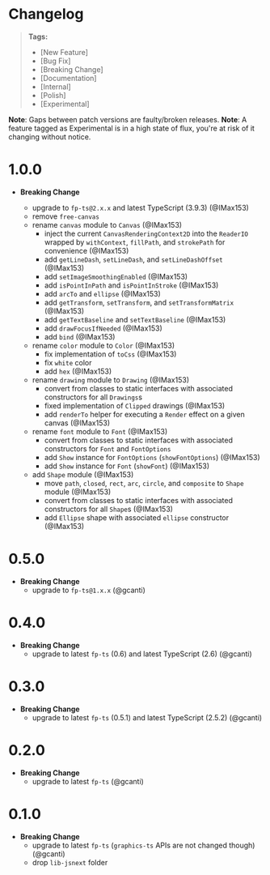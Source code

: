 # Changelog

> **Tags:**
>
> - [New Feature]
> - [Bug Fix]
> - [Breaking Change]
> - [Documentation]
> - [Internal]
> - [Polish]
> - [Experimental]

**Note**: Gaps between patch versions are faulty/broken releases. **Note**: A feature tagged as Experimental is in a
high state of flux, you're at risk of it changing without notice.

# 1.0.0

- **Breaking Change**

  - upgrade to `fp-ts@2.x.x` and latest TypeScript (3.9.3) (@IMax153)
  - remove `free-canvas`
  - rename `canvas` module to `Canvas` (@IMax153)
    - inject the current `CanvasRenderingContext2D` into the `ReaderIO` wrapped by `withContext`, `fillPath`, and `strokePath` for convenience (@IMax153)
    - add `getLineDash`, `setLineDash`, and `setLineDashOffset` (@IMax153)
    - add `setImageSmoothingEnabled` (@IMax153)
    - add `isPointInPath` and `isPointInStroke` (@IMax153)
    - add `arcTo` and `ellipse` (@IMax153)
    - add `getTransform`, `setTransform`, and `setTransformMatrix` (@IMax153)
    - add `getTextBaseline` and `setTextBaseline` (@IMax153)
    - add `drawFocusIfNeeded` (@IMax153)
    - add `bind` (@IMax153)
  - rename `color` module to `Color` (@IMax153)
    - fix implementation of `toCss` (@IMax153)
    - fix `white` color
    - add `hex` (@IMax153)
  - rename `drawing` module to `Drawing` (@IMax153)
    - convert from classes to static interfaces with associated constructors for all `Drawings`s
    - fixed implementation of `Clipped` drawings (@IMax153)
    - add `renderTo` helper for executing a `Render` effect on a given canvas (@IMax153)
  - rename `font` module to `Font` (@IMax153)
    - convert from classes to static interfaces with associated constructors for `Font` and `FontOptions`
    - add `Show` instance for `FontOptions` (`showFontOptions`) (@IMax153)
    - add `Show` instance for `Font` (`showFont`) (@IMax153)
  - add `Shape` module (@IMax153)
    - move `path`, `closed`, `rect`, `arc`, `circle`, and `composite` to `Shape` module (@IMax153)
    - convert from classes to static interfaces with associated constructors for all `Shape`s (@IMax153)
    - add `Ellipse` shape with associated `ellipse` constructor (@IMax153)

# 0.5.0

- **Breaking Change**
  - upgrade to `fp-ts@1.x.x` (@gcanti)

# 0.4.0

- **Breaking Change**
  - upgrade to latest `fp-ts` (0.6) and latest TypeScript (2.6) (@gcanti)

# 0.3.0

- **Breaking Change**
  - upgrade to latest `fp-ts` (0.5.1) and latest TypeScript (2.5.2) (@gcanti)

# 0.2.0

- **Breaking Change**
  - upgrade to latest `fp-ts` (@gcanti)

# 0.1.0

- **Breaking Change**
  - upgrade to latest `fp-ts` (`graphics-ts` APIs are not changed though) (@gcanti)
  - drop `lib-jsnext` folder
